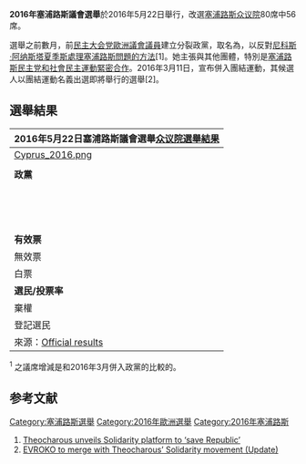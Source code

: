 **2016年塞浦路斯議會選舉**於2016年5月22日舉行，改選[塞浦路斯众议院](https://zh.wikipedia.org/wiki/众议院_\(塞浦路斯\) "wikilink")80席中56席。

選舉之前數月，前[民主大会党](../Page/民主大会党.md "wikilink")[歐洲議會議員](https://zh.wikipedia.org/wiki/歐洲議會議員 "wikilink")建立分裂政黨，取名為，以反對[尼科斯·阿纳斯塔夏季斯處理](https://zh.wikipedia.org/wiki/尼科斯·阿纳斯塔夏季斯 "wikilink")[塞浦路斯問題的方法](https://zh.wikipedia.org/wiki/塞浦路斯問題 "wikilink")\[1\]。她主張與其他團體，特別是[塞浦路斯民主党和](https://zh.wikipedia.org/wiki/塞浦路斯民主党 "wikilink")[社會民主運動緊密合作](https://zh.wikipedia.org/wiki/社會民主運動 "wikilink")。2016年3月11日，宣布併入團結運動，其候選人以團結運動名義出選即將舉行的選舉\[2\]。

## 選舉結果

| 2016年5月22日塞浦路斯議會選舉[众议院選舉結果](https://zh.wikipedia.org/wiki/众议院_\(塞浦路斯\) "wikilink")                                                          |
| ------------------------------------------------------------------------------------------------------------------------------------------- |
| [Cyprus_2016.png](https://zh.wikipedia.org/wiki/File:Cyprus_2016.png "fig:Cyprus_2016.png")                                                |
|                                                                                                                                             |
| **政黨**                                                                                                                                      |
|                                                                                                                                             |
|                                                                                                                                             |
|                                                                                                                                             |
|                                                                                                                                             |
|                                                                                                                                             |
|                                                                                                                                             |
|                                                                                                                                             |
|                                                                                                                                             |
|                                                                                                                                             |
|                                                                                                                                             |
|                                                                                                                                             |
|                                                                                                                                             |
|                                                                                                                                             |
|                                                                                                                                             |
| **有效票**                                                                                                                                     |
| 無效票                                                                                                                                         |
| 白票                                                                                                                                          |
| **選民/投票率**                                                                                                                                  |
| 棄權                                                                                                                                          |
| 登記選民                                                                                                                                        |
| 來源：[Official results](https://web.archive.org/web/20160522232858/http://www.ekloges.gov.cy/English/PARLIAMENTARY_ELECTIONS_2016/Islandwide) |

<sup>1</sup> 之議席增減是和2016年3月併入政黨的比較的。

## 参考文献

[Category:塞浦路斯選舉](https://zh.wikipedia.org/wiki/Category:塞浦路斯選舉 "wikilink")
[Category:2016年歐洲選舉](https://zh.wikipedia.org/wiki/Category:2016年歐洲選舉 "wikilink")
[Category:2016年塞浦路斯](https://zh.wikipedia.org/wiki/Category:2016年塞浦路斯 "wikilink")

1.  [Theocharous unveils Solidarity platform to ‘save
    Republic’](http://cyprus-mail.com/2016/01/15/theocharous-unveils-solidarity-platform-to-save-republic/)
2.  [EVROKO to merge with Theocharous’ Solidarity movement
    (Update)](http://cyprus-mail.com/2016/03/11/evroko-to-merge-with-theocharous-solidarity-movement/)